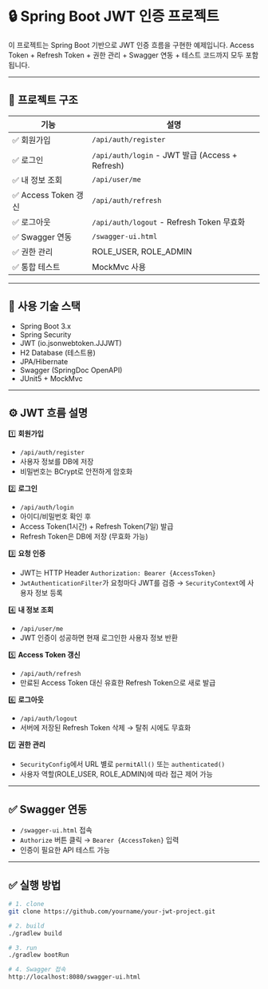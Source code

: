 # 🔒 Spring Boot JWT 인증 프로젝트

이 프로젝트는 Spring Boot 기반으로 JWT 인증 흐름을 구현한 예제입니다.
Access Token + Refresh Token + 권한 관리 + Swagger 연동 + 테스트 코드까지 모두 포함됩니다.

---

## 📌 프로젝트 구조

| 기능 | 설명 |
|------|------|
| ✅ 회원가입 | `/api/auth/register` |
| ✅ 로그인 | `/api/auth/login` - JWT 발급 (Access + Refresh) |
| ✅ 내 정보 조회 | `/api/user/me` |
| ✅ Access Token 갱신 | `/api/auth/refresh` |
| ✅ 로그아웃 | `/api/auth/logout` - Refresh Token 무효화 |
| ✅ Swagger 연동 | `/swagger-ui.html` |
| ✅ 권한 관리 | ROLE_USER, ROLE_ADMIN |
| ✅ 통합 테스트 | MockMvc 사용 |

---

## 🧩 사용 기술 스택

- Spring Boot 3.x
- Spring Security
- JWT (io.jsonwebtoken.JJJWT)
- H2 Database (테스트용)
- JPA/Hibernate
- Swagger (SpringDoc OpenAPI)
- JUnit5 + MockMvc

---

## ⚙️ JWT 흐름 설명

1️⃣ **회원가입**
- `/api/auth/register`  
- 사용자 정보를 DB에 저장  
- 비밀번호는 BCrypt로 안전하게 암호화

2️⃣ **로그인**
- `/api/auth/login`
- 아이디/비밀번호 확인 후
- Access Token(1시간) + Refresh Token(7일) 발급
- Refresh Token은 DB에 저장 (무효화 가능)

3️⃣ **요청 인증**
- JWT는 HTTP Header `Authorization: Bearer {AccessToken}`
- `JwtAuthenticationFilter`가 요청마다 JWT를 검증 → `SecurityContext`에 사용자 정보 등록

4️⃣ **내 정보 조회**
- `/api/user/me`
- JWT 인증이 성공하면 현재 로그인한 사용자 정보 반환

5️⃣ **Access Token 갱신**
- `/api/auth/refresh`
- 만료된 Access Token 대신 유효한 Refresh Token으로 새로 발급

6️⃣ **로그아웃**
- `/api/auth/logout`
- 서버에 저장된 Refresh Token 삭제 → 탈취 시에도 무효화

7️⃣ **권한 관리**
- `SecurityConfig`에서 URL 별로 `permitAll()` 또는 `authenticated()`
- 사용자 역할(ROLE_USER, ROLE_ADMIN)에 따라 접근 제어 가능

---

## ✅ Swagger 연동

- `/swagger-ui.html` 접속  
- `Authorize` 버튼 클릭 → `Bearer {AccessToken}` 입력  
- 인증이 필요한 API 테스트 가능

---

## ✅ 실행 방법

```bash
# 1. clone
git clone https://github.com/yourname/your-jwt-project.git

# 2. build
./gradlew build

# 3. run
./gradlew bootRun

# 4. Swagger 접속
http://localhost:8080/swagger-ui.html
